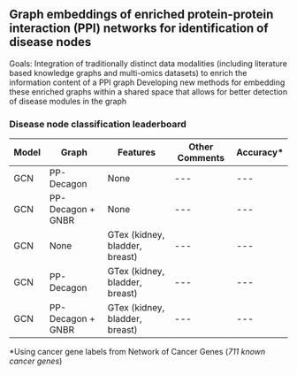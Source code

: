## Graph embeddings of enriched protein-protein interaction (PPI) networks for identification of disease nodes

Goals:
Integration of traditionally distinct data modalities (including literature based knowledge graphs and multi-omics datasets) to enrich the information content of a PPI graph
Developing new methods for embedding these enriched graphs within a shared space that allows for better detection of disease modules in the graph



### Disease node classification leaderboard


| Model | Graph | Features | Other Comments | Accuracy* |
| --- | --- | --- | --- | --- |
| GCN | PP-Decagon | None | --- | --- |
| GCN | PP-Decagon + GNBR | None | --- | --- |
| GCN | None | GTex (kidney, bladder, breast) | --- | --- |
| GCN | PP-Decagon | GTex (kidney, bladder, breast) | --- | --- |
| GCN | PP-Decagon + GNBR | GTex (kidney, bladder, breast) | --- | --- |

*Using cancer gene labels from Network of Cancer Genes (*711 known cancer genes*)
